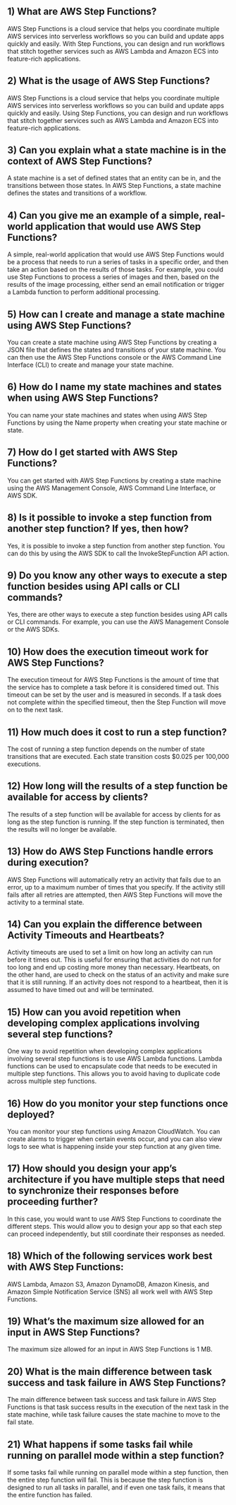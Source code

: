 
## 1) What are AWS Step Functions?
AWS Step Functions is a cloud service that helps you coordinate multiple AWS services into serverless workflows so you can build and update apps quickly and easily. With Step Functions, you can design and run workflows that stitch together services such as AWS Lambda and Amazon ECS into feature-rich applications.

## 2) What is the usage of AWS Step Functions?
AWS Step Functions is a cloud service that helps you coordinate multiple AWS services into serverless workflows so you can build and update apps quickly and easily. Using Step Functions, you can design and run workflows that stitch together services such as AWS Lambda and Amazon ECS into feature-rich applications.

## 3) Can you explain what a state machine is in the context of AWS Step Functions?
A state machine is a set of defined states that an entity can be in, and the transitions between those states. In AWS Step Functions, a state machine defines the states and transitions of a workflow.

## 4) Can you give me an example of a simple, real-world application that would use AWS Step Functions?
A simple, real-world application that would use AWS Step Functions would be a process that needs to run a series of tasks in a specific order, and then take an action based on the results of those tasks. For example, you could use Step Functions to process a series of images and then, based on the results of the image processing, either send an email notification or trigger a Lambda function to perform additional processing.

## 5) How can I create and manage a state machine using AWS Step Functions?
You can create a state machine using AWS Step Functions by creating a JSON file that defines the states and transitions of your state machine. You can then use the AWS Step Functions console or the AWS Command Line Interface (CLI) to create and manage your state machine.

## 6) How do I name my state machines and states when using AWS Step Functions?
You can name your state machines and states when using AWS Step Functions by using the Name property when creating your state machine or state.

## 7) How do I get started with AWS Step Functions?
You can get started with AWS Step Functions by creating a state machine using the AWS Management Console, AWS Command Line Interface, or AWS SDK.

## 8) Is it possible to invoke a step function from another step function? If yes, then how?
Yes, it is possible to invoke a step function from another step function. You can do this by using the AWS SDK to call the InvokeStepFunction API action.

## 9) Do you know any other ways to execute a step function besides using API calls or CLI commands?
Yes, there are other ways to execute a step function besides using API calls or CLI commands. For example, you can use the AWS Management Console or the AWS SDKs.

## 10) How does the execution timeout work for AWS Step Functions?
The execution timeout for AWS Step Functions is the amount of time that the service has to complete a task before it is considered timed out. This timeout can be set by the user and is measured in seconds. If a task does not complete within the specified timeout, then the Step Function will move on to the next task.

## 11) How much does it cost to run a step function?
The cost of running a step function depends on the number of state transitions that are executed. Each state transition costs $0.025 per 100,000 executions.

## 12) How long will the results of a step function be available for access by clients?
The results of a step function will be available for access by clients for as long as the step function is running. If the step function is terminated, then the results will no longer be available.

## 13) How do AWS Step Functions handle errors during execution?
AWS Step Functions will automatically retry an activity that fails due to an error, up to a maximum number of times that you specify. If the activity still fails after all retries are attempted, then AWS Step Functions will move the activity to a terminal state.

## 14) Can you explain the difference between Activity Timeouts and Heartbeats?
Activity timeouts are used to set a limit on how long an activity can run before it times out. This is useful for ensuring that activities do not run for too long and end up costing more money than necessary. Heartbeats, on the other hand, are used to check on the status of an activity and make sure that it is still running. If an activity does not respond to a heartbeat, then it is assumed to have timed out and will be terminated.

## 15) How can you avoid repetition when developing complex applications involving several step functions?
One way to avoid repetition when developing complex applications involving several step functions is to use AWS Lambda functions. Lambda functions can be used to encapsulate code that needs to be executed in multiple step functions. This allows you to avoid having to duplicate code across multiple step functions.

## 16) How do you monitor your step functions once deployed?
You can monitor your step functions using Amazon CloudWatch. You can create alarms to trigger when certain events occur, and you can also view logs to see what is happening inside your step function at any given time.

## 17) How should you design your app’s architecture if you have multiple steps that need to synchronize their responses before proceeding further?
In this case, you would want to use AWS Step Functions to coordinate the different steps. This would allow you to design your app so that each step can proceed independently, but still coordinate their responses as needed.

## 18) Which of the following services work best with AWS Step Functions:
AWS Lambda, Amazon S3, Amazon DynamoDB, Amazon Kinesis, and Amazon Simple Notification Service (SNS) all work well with AWS Step Functions.

## 19) What’s the maximum size allowed for an input in AWS Step Functions?
The maximum size allowed for an input in AWS Step Functions is 1 MB.

## 20) What is the main difference between task success and task failure in AWS Step Functions?
The main difference between task success and task failure in AWS Step Functions is that task success results in the execution of the next task in the state machine, while task failure causes the state machine to move to the fail state.

## 21) What happens if some tasks fail while running on parallel mode within a step function?
If some tasks fail while running on parallel mode within a step function, then the entire step function will fail. This is because the step function is designed to run all tasks in parallel, and if even one task fails, it means that the entire function has failed.